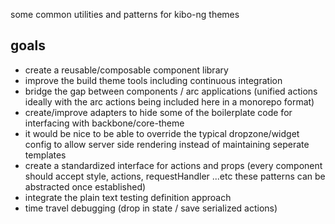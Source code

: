 some common utilities and patterns for kibo-ng themes

## goals

- create a reusable/composable component library
- improve the build theme tools including continuous integration
- bridge the gap between components / arc applications (unified actions ideally with the arc actions being included here in a monorepo format)
- create/improve adapters to hide some of the boilerplate code for interfacing with backbone/core-theme
- it would be nice to be able to override the typical dropzone/widget config to allow server side rendering instead of maintaining seperate templates
- create a standardized interface for actions and props (every component should accept style, actions, requestHandler ...etc these patterns can be abstracted once established)
- integrate the plain text testing definition approach
- time travel debugging (drop in state / save serialized actions)
